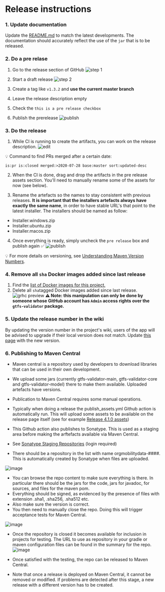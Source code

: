 # Release instructions
### 1. Update documentation
Update the [README.md](/README.md) to match the latest developments. The documentation should accurately reflect the use of the `jar` that is to be released. 

### 2. Do a pre relase
1. Go to the release section of GitHub ![step 1](https://user-images.githubusercontent.com/35747326/99820876-567dd600-2b1f-11eb-87d2-eef132b3016a.png)

1. Start a draft release ![step 2](https://user-images.githubusercontent.com/35747326/99822107-ce003500-2b20-11eb-9364-6dc8356e1276.png)
1. Create a tag like `v1.3.2` and **use the current master branch**
1. Leave the release description empty
1. Check the `this is a pre release checkbox`
1. Publish the prerelease
![publish](https://user-images.githubusercontent.com/35747326/99821598-3ef31d00-2b20-11eb-9f5e-26f6583ad6c9.png)

### 3. Do the release
1. While CI is running to create the artifacts, you can work on the release description. ![edit](https://user-images.githubusercontent.com/35747326/99821184-ba080380-2b1f-11eb-8efe-57be80a0bd29.png)


💡 Command to find PRs merged after a certain date:
```
is:pr is:closed merged:>2020-07-28 base:master sort:updated-desc 
```
2. When the CI is done, drag and drop the artifacts in the pre release assets section. You'll need to manually rename some of the assets for now (see below).

3. Rename the artefacts so the names to stay consistent with previous releases. **It is important that the installers artefacts always have exactly the same name**, in order to have stable URL's that point to the latest installer. The installers should be named as follow:
- Installer.windows.zip
- Installer.ubuntu.zip
- Installer.macos.zip

4. Once everything is ready, simply uncheck the `pre release` box and publish again ✅
![publish](https://user-images.githubusercontent.com/35747326/99821105-99d84480-2b1f-11eb-9661-493966904a11.png)

💡 For more details on versioning, see [Understanding Maven Version Numbers](https://docs.oracle.com/middleware/1212/core/MAVEN/maven_version.htm#MAVEN8855).

### 4. Remove all `sha` Docker images added since last release
1. Find the [list of Docker images for this project.](https://github.com/orgs/MobilityData/packages/container/gtfs-validator/versions)
1. Delete all `sha`tagged Docker images added since last release.
![grhc preview](https://user-images.githubusercontent.com/35747326/100006687-e1b5d080-2d98-11eb-846d-af12fbd7ca9f.png)
**⚠️ Note: this manipulation can only be done by someone whose GitHub account has `Admin` access rights over the `gtfs-validator` package.** 

### 5. Update the release number in the wiki
By updating the version number in the project's wiki, users of the app will be advised to upgrade if their local version does not match.
Update [this page](https://github.com/MobilityData/gtfs-validator/wiki/Current-Version) with the new version.

### 6. Publishing to Maven Central
* Maven central is a repository used by developers to download libraries that can be used in their own development.
* We upload some jars (currently gtfs-validator-main, gtfs-validator-core and gtfs-validator-model) there to make them available.
Uploaded artefacts have versions.
* Publication to Maven Central requires some manual operations.

* Typically when doing a release the publish_assets.yml Github action is automatically run. 
This will upload some assets
to be available on the release page itself (see for example [Release 4.1.0 assets](https://github.com/MobilityData/gtfs-validator/releases/tag/v4.1.0#:~:text=7%20other%20contributors-,Assets,-6))


* This Github action also publishes to Sonatype. This is used as a staging area before making the arftefacts available via Maven Central. 
* See [Sonatype Staging Repositories](https://s01.oss.sonatype.org/#stagingRepositories) (login required)
* There should be a repository in the list with name orgmobilitydata-####. This is automatically created by Sonatype when files are uploaded.

![image](https://github.com/MobilityData/gtfs-validator/assets/106176106/f08a24ec-addb-4d63-840d-24297c505822)


* You can browse the repo content to make sure everything is there. In particular there should be the jars for the code, jars for javadoc, for sources, and files for the maven pom. 
* Everything should be signed, as evidenced by the presence of files with extension .sha1, .sha256, .sha512 etc.
* Also make sure the version is correct.
* You then need to manually close the repo. Doing this will trigger acceptance tests for Maven Central.

![image](https://github.com/MobilityData/gtfs-validator/assets/106176106/1d8916c6-a640-43cf-9658-82193d127b1d)

* Once the repository is closed it becomes available for inclusion in projects for testing. The URL to use as repository in your gradle or maven configuration files can be found in the summary for the repo.
![image](https://github.com/MobilityData/gtfs-validator/assets/106176106/c809c1ca-67d7-4c45-bfa5-47441e163d2f)

* Once satisfied with the testing, the repo can be released to Maven Central.
* Note that once a release is deployed on Maven Central, it cannot be removed or modified. If problems are detected after this stage, a new release with a different version has to be created.
